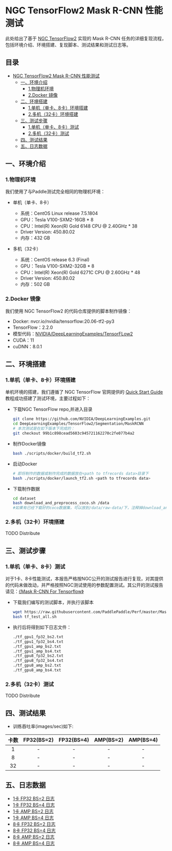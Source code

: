 # NGC TensorFlow2 Mask R-CNN 性能测试

此处给出了基于 [NGC TensorFlow2](https://github.com/NVIDIA/DeepLearningExamples/tree/master/TensorFlow2/Segmentation/MaskRCNN) 实现的 Mask R-CNN 任务的详细复现流程，包括环境介绍、环境搭建、复现脚本、测试结果和测试日志等。

<!-- omit in toc -->
## 目录
- [NGC TensorFlow2 Mask R-CNN 性能测试](#ngc-tensorflow2-mask-r-cnn-性能测试)
  - [一、环境介绍](#一环境介绍)
    - [1.物理机环境](#1物理机环境)
    - [2.Docker 镜像](#2docker-镜像)
  - [二、环境搭建](#二环境搭建)
    - [1.单机（单卡、8卡）环境搭建](#1单机单卡8卡环境搭建)
    - [2.多机（32卡）环境搭建](#2多机32卡环境搭建)
  - [三、测试步骤](#三测试步骤)
    - [1.单机（单卡、8卡）测试](#1单机单卡8卡测试)
    - [2.多机（32卡）测试](#2多机32卡测试)
  - [四、测试结果](#四测试结果)
  - [五、日志数据](#五日志数据)

## 一、环境介绍

### 1.物理机环境

我们使用了与Paddle测试完全相同的物理机环境：

- 单机（单卡、8卡）
  - 系统：CentOS Linux release 7.5.1804
  - GPU：Tesla V100-SXM2-16GB * 8
  - CPU：Intel(R) Xeon(R) Gold 6148 CPU @ 2.40GHz * 38
  - Driver Version: 450.80.02
  - 内存：432 GB

- 多机（32卡）
  - 系统：CentOS release 6.3 (Final)
  - GPU：Tesla V100-SXM2-32GB * 8
  - CPU：Intel(R) Xeon(R) Gold 6271C CPU @ 2.60GHz * 48
  - Driver Version: 450.80.02
  - 内存：502 GB

### 2.Docker 镜像

我们使用 NGC TensorFlow2 的代码仓库提供的脚本制作镜像：

- Docker: nvcr.io/nvidia/tensorflow:20.06-tf2-py3
- TensorFlow：2.2.0
- 模型代码：[NVIDIA/DeepLearningExamples/TensorFLow2](https://github.com/NVIDIA/DeepLearningExamples/tree/master/TensorFlow2/Segmentation/MaskRCNN)
- CUDA：11
- cuDNN：8.0.1

## 二、环境搭建

### 1.单机（单卡、8卡）环境搭建

单机环境的搭建，我们遵循了 NGC TensorFlow 官网提供的 [Quick Start Guide](https://github.com/NVIDIA/DeepLearningExamples/tree/master/TensorFlow2/Segmentation/MaskRCNN#quick-start-guide) 教程成功搭建了测试环境，主要过程如下：

- 下载NGC TensorFlow repo,并进入目录

   ```bash
   git clone https://github.com/NVIDIA/DeepLearningExamples.git
   cd DeepLearningExamples/TensorFlow2/Segmentation/MaskRCNN
   # 本次测试是在如下版本下完成的：
   git checkout 99b1c898cead5603c945721162270c2fe077b4a2
   ```

- 制作Docker镜像

   ```bash
   bash ./scripts/docker/build_tf2.sh
   ```

- 启动Docker

   ```bash
   # 即将制作的数据或制作完成的数据放在<path to tfrecords data>目录下
   bash ./scripts/docker/launch_tf2.sh <path to tfrecords data>
   ```
   
- 下载制作数据

  ```bash
  cd dataset
  bash download_and_preprocess_coco.sh /data
  #如果有已经下载好的coco数据集，可以放到/data/raw-data/下，注释掉download_and_preprocess_coco.sh脚本中download相关行，然后再执行脚本。可以省去下载时间。
  ```

### 2.多机（32卡）环境搭建

TODO Distribute

## 三、测试步骤

### 1.单机（单卡、8卡）测试

对于1卡、8卡性能测试，本报告严格按NGC公开的测试报告进行复现，对其提供的代码未做改动，并严格按照NGC测试使用的参数配置测试。其公开的测试报告请见：[《Mask R-CNN For Tensorflow》](https://github.com/NVIDIA/DeepLearningExamples/tree/master/TensorFlow2/Segmentation/MaskRCNN)

- 下载我们编写的测试脚本，并执行该脚本

   ```bash
   wget https://raw.githubusercontent.com/PaddlePaddle/Perf/master/MaskRCNN/OtherReports/TensorFlow/scripts/tf_test_all.sh
   bash tf_test_all.sh
   ```

- 执行后将得到如下日志文件：

   ```bash
   ./tf_gpu1_fp32_bs2.txt
   ./tf_gpu1_fp32_bs4.txt
   ./tf_gpu1_amp_bs2.txt
   ./tf_gpu1_amp_bs4.txt
   ./tf_gpu8_fp32_bs2.txt
   ./tf_gpu8_fp32_bs4.txt
   ./tf_gpu8_amp_bs2.txt
   ./tf_gpu8_amp_bs4.txt
   ```

### 2.多机（32卡）测试

TODO Distribute

## 四、测试结果

- 训练吞吐率(images/sec)如下:

|卡数 | FP32(BS=2) | FP32(BS=4) | AMP(BS=2) | AMP(BS=4)|
|:-----:|:-----:|:-----:|:-----:|:-----:|
|1 | - | - | - | - |
|8 | - | - | - | - |
|32 | - | - | - | - |

## 五、日志数据
- [1卡 FP32 BS=2 日志](./logs/tf_gpu1_fp32_bs2.txt)
- [1卡 FP32 BS=4 日志](./logs/tf_gpu1_fp32_bs4.txt)
- [1卡 AMP BS=2 日志](./logs/tf_gpu1_amp_bs2.txt)
- [1卡 AMP BS=4 日志](./logs/tf_gpu1_amp_bs4.txt)
- [8卡 FP32 BS=2 日志](./logs/tf_gpu8_fp32_bs2.txt)
- [8卡 FP32 BS=4 日志](./logs/tf_gpu8_fp32_bs4.txt)
- [8卡 AMP BS=2 日志](./logs/tf_gpu8_amp_bs2.txt)
- [8卡 AMP BS=4 日志](./logs/tf_gpu8_amp_bs4.txt)
